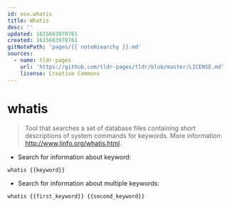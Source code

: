 ```yaml
---
id: osx.whatis
title: Whatis
desc: ''
updated: 1615663978761
created: 1615663978761
gitNotePath: 'pages/{{ noteHiearchy }}.md'
sources:
  - name: tldr-pages
    url: 'https://github.com/tldr-pages/tldr/blob/master/LICENSE.md'
    license: Creative Commons
---
```

# whatis

> Tool that searches a set of database files containing short descriptions of system commands for keywords.
> More information: <http://www.linfo.org/whatis.html>.

- Search for information about keyword:

`whatis {{keyword}}`

- Search for information about multiple keywords:

`whatis {{first_keyword}} {{second_keyword}}`

